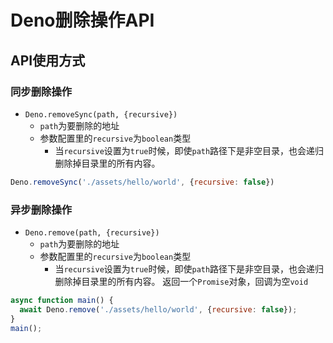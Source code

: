 # Deno删除操作API

## API使用方式

### 同步删除操作

- `Deno.removeSync(path, {recursive})`
  - `path`为要删除的地址
  - 参数配置里的`recursive`为`boolean`类型
    - 当`recursive`设置为`true`时候，即使`path`路径下是非空目录，也会递归删除掉目录里的所有内容。

```js
Deno.removeSync('./assets/hello/world', {recursive: false})
```

### 异步删除操作

- `Deno.remove(path, {recursive})`
  - `path`为要删除的地址
  - 参数配置里的`recursive`为`boolean`类型
    - 当`recursive`设置为`true`时候，即使`path`路径下是非空目录，也会递归删除掉目录里的所有内容。
   返回一个`Promise`对象，回调为空`void`

```js
async function main() {
  await Deno.remove('./assets/hello/world', {recursive: false});
}
main();
```